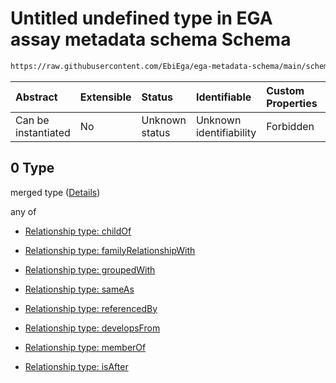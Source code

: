 # Untitled undefined type in EGA assay metadata schema Schema

```txt
https://raw.githubusercontent.com/EbiEga/ega-metadata-schema/main/schemas/EGA.assay.json#/properties/assayRelationships/items/allOf/1/anyOf/2/allOf/0
```



| Abstract            | Extensible | Status         | Identifiable            | Custom Properties | Additional Properties | Access Restrictions | Defined In                                                                 |
| :------------------ | :--------- | :------------- | :---------------------- | :---------------- | :-------------------- | :------------------ | :------------------------------------------------------------------------- |
| Can be instantiated | No         | Unknown status | Unknown identifiability | Forbidden         | Allowed               | none                | [EGA.assay.json\*](../../../schemas/EGA.assay.json "open original schema") |

## 0 Type

merged type ([Details](ega-11-properties-assay-relationships-items-allof-relationship-constraints-for-an-assay-anyof-relationships-of-external-accessions-and-urls-optional-ones-allof-0.md))

any of

*   [Relationship type: childOf](ega-12-definitions-relationship-type-childof.md "check type definition")

*   [Relationship type: familyRelationshipWith](ega-12-definitions-relationship-type-familyrelationshipwith.md "check type definition")

*   [Relationship type: groupedWith](ega-12-definitions-relationship-type-groupedwith.md "check type definition")

*   [Relationship type: sameAs](ega-12-definitions-relationship-type-sameas.md "check type definition")

*   [Relationship type: referencedBy](ega-12-definitions-relationship-type-referencedby.md "check type definition")

*   [Relationship type: developsFrom](ega-12-definitions-relationship-type-developsfrom.md "check type definition")

*   [Relationship type: memberOf](ega-12-definitions-relationship-type-memberof.md "check type definition")

*   [Relationship type: isAfter](ega-12-definitions-relationship-type-isafter.md "check type definition")
